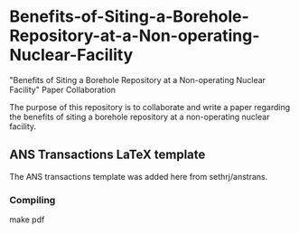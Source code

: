 # Benefits-of-Siting-a-Borehole-Repository-at-a-Non-operating-Nuclear-Facility
"Benefits of Siting a Borehole Repository at a Non-operating Nuclear Facility" Paper Collaboration

The purpose of this repository is to collaborate and write a paper regarding the benefits of siting a borehole repository at a non-operating nuclear facility.


## ANS Transactions LaTeX template
The ANS transactions template was added here from sethrj/anstrans. 

### Compiling

make pdf

